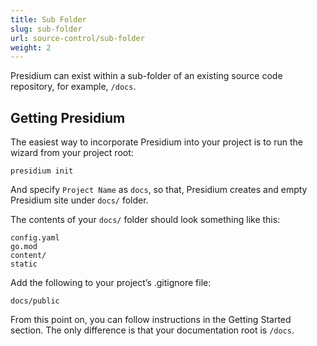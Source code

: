 ```yaml
---
title: Sub Folder
slug: sub-folder
url: source-control/sub-folder
weight: 2
---
```


Presidium can exist within a sub-folder of an existing source code repository, for example, `/docs`.

## Getting Presidium

The easiest way to incorporate Presidium into your project is to run the wizard from your project root:

```shell
presidium init
```

And specify `Project Name` as `docs`, so that, Presidium creates and empty Presidium site under `docs/` folder.

The contents of your `docs/` folder should look something like this:

```
config.yaml
go.mod
content/
static
```

Add the following to your project’s .gitignore file:

```
docs/public
```

From this point on, you can follow instructions in the Getting Started section. The only difference is that your 
documentation root is `/docs`.
